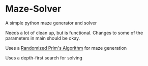 # Maze-Solver
A simple python maze generator and solver

Needs a lot of clean up, but is functional. Changes to some of the parameters in main should be okay.

Uses a <a href="https://en.wikipedia.org/wiki/Maze_generation_algorithm#Randomized_Prim's_algorithm">Randomized Prim's Algorithm</a> for maze generation

Uses a depth-first search for solving
